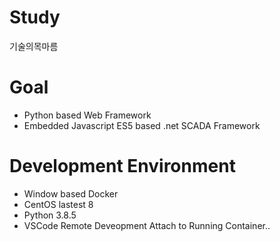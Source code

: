 # Study
기술의목마름
# Goal
- Python based Web Framework
- Embedded Javascript ES5 based .net SCADA Framework
# Development Environment
- Window based Docker
- CentOS lastest 8
- Python 3.8.5
- VSCode Remote Deveopment Attach to Running Container..
